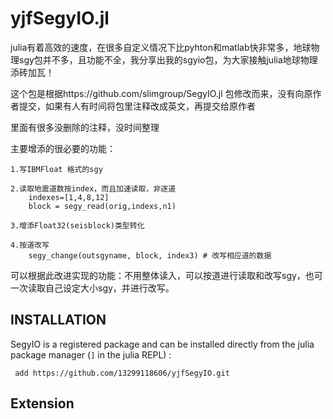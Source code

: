 # yjfSegyIO.jl

julia有着高效的速度，在很多自定义情况下比pyhton和matlab快非常多，地球物理sgy包并不多，且功能不全，我分享出我的sgyio包，为大家接触julia地球物理添砖加瓦！

这个包是根据https://github.com/slimgroup/SegyIO.jl 包修改而来，没有向原作者提交，如果有人有时间将包里注释改成英文，再提交给原作者

里面有很多没删除的注释，没时间整理

主要增添的很必要的功能：

    1.写IBMFloat 格式的sgy

    2.读取地震道数按index，而且加速读取，非逐道
        indexes=[1,4,8,12]
        block = segy_read(orig,indexs,n1)   

    3.增添Float32(seisblock)类型转化

    4.按道改写
        segy_change(outsgyname, block, index3) # 改写相应道的数据

可以根据此改进实现的功能：不用整体读入，可以按道进行读取和改写sgy，也可一次读取自己设定大小sgy，并进行改写。

## INSTALLATION

SegyIO is a registered package and can be installed directly from the julia package manager (`]` in the julia REPL) :

```
 add https://github.com/13299118606/yjfSegyIO.git
```

## Extension
